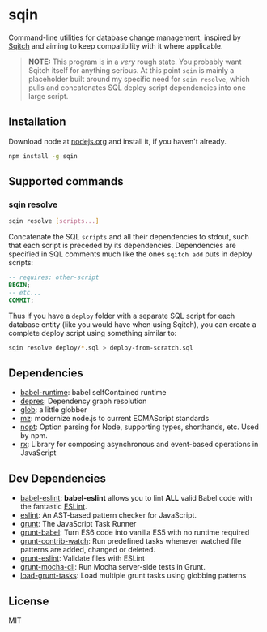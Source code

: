 # sqin 

Command-line utilities for database change management, inspired by [Sqitch](http://sqitch.org) and aiming to keep compatibility with it where applicable.

>**NOTE:** This program is in a _very_ rough state. You probably want Sqitch itself for anything serious. At this point `sqin` is mainly a placeholder built around my specific need for `sqin resolve`, which pulls and concatenates SQL deploy script dependencies into one large script.

## Installation

Download node at [nodejs.org](http://nodejs.org) and install it, if you haven't already.

```sh
npm install -g sqin
```

## Supported commands
### sqin resolve
```sh
sqin resolve [scripts...]
```

Concatenate the SQL `scripts` and all their dependencies to stdout, such that each script is preceded by its dependencies. Dependencies are specified in SQL comments much like the ones `sqitch add` puts in deploy scripts:
```sql
-- requires: other-script
BEGIN;
-- etc...
COMMIT;
```

Thus if you have a `deploy` folder with a separate SQL script for each database entity (like you would have when using Sqitch), you can create a complete deploy script using something similar to:
```sh
sqin resolve deploy/*.sql > deploy-from-scratch.sql
```

## Dependencies

- [babel-runtime](https://github.com/git+https:/): babel selfContained runtime
- [depres](https://github.com/creynders/depres): Dependency graph resolution
- [glob](https://github.com/isaacs/node-glob): a little globber
- [mz](https://github.com/normalize/mz): modernize node.js to current ECMAScript standards
- [nopt](https://github.com/isaacs/nopt): Option parsing for Node, supporting types, shorthands, etc. Used by npm.
- [rx](https://github.com/Reactive-Extensions/RxJS): Library for composing asynchronous and event-based operations in JavaScript


## Dev Dependencies

- [babel-eslint](https://github.com/babel/babel-eslint): **babel-eslint** allows you to lint **ALL** valid Babel code with the fantastic [ESLint](https://github.com/eslint/eslint).
- [eslint](https://github.com/eslint/eslint): An AST-based pattern checker for JavaScript.
- [grunt](https://github.com/gruntjs/grunt): The JavaScript Task Runner
- [grunt-babel](https://github.com/babel/grunt-babel): Turn ES6 code into vanilla ES5 with no runtime required
- [grunt-contrib-watch](https://github.com/gruntjs/grunt-contrib-watch): Run predefined tasks whenever watched file patterns are added, changed or deleted.
- [grunt-eslint](https://github.com/sindresorhus/grunt-eslint): Validate files with ESLint
- [grunt-mocha-cli](https://github.com/Rowno/grunt-mocha-cli): Run Mocha server-side tests in Grunt.
- [load-grunt-tasks](https://github.com/sindresorhus/load-grunt-tasks): Load multiple grunt tasks using globbing patterns

## License

MIT

